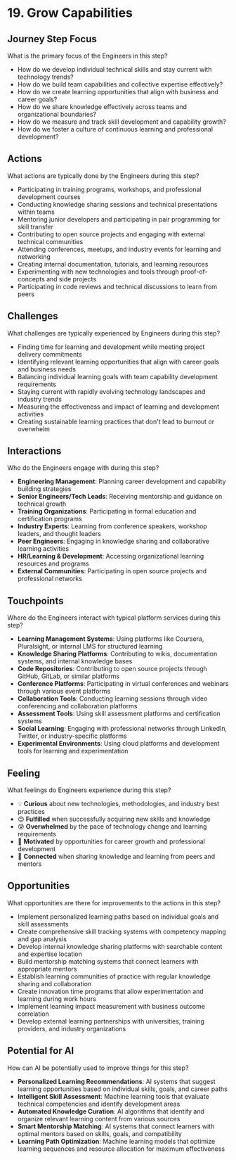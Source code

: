 # 19. Grow Capabilities

## Journey Step Focus

What is the primary focus of the Engineers in this step?

- How do we develop individual technical skills and stay current with technology trends?
- How do we build team capabilities and collective expertise effectively?
- How do we create learning opportunities that align with business and career goals?
- How do we share knowledge effectively across teams and organizational boundaries?
- How do we measure and track skill development and capability growth?
- How do we foster a culture of continuous learning and professional development?

## Actions

What actions are typically done by the Engineers during this step?

- Participating in training programs, workshops, and professional development courses
- Conducting knowledge sharing sessions and technical presentations within teams
- Mentoring junior developers and participating in pair programming for skill transfer
- Contributing to open source projects and engaging with external technical communities
- Attending conferences, meetups, and industry events for learning and networking
- Creating internal documentation, tutorials, and learning resources
- Experimenting with new technologies and tools through proof-of-concepts and side projects
- Participating in code reviews and technical discussions to learn from peers

## Challenges

What challenges are typically experienced by Engineers during this step?

- Finding time for learning and development while meeting project delivery commitments
- Identifying relevant learning opportunities that align with career goals and business needs
- Balancing individual learning goals with team capability development requirements
- Staying current with rapidly evolving technology landscapes and industry trends
- Measuring the effectiveness and impact of learning and development activities
- Creating sustainable learning practices that don't lead to burnout or overwhelm

## Interactions

Who do the Engineers engage with during this step?

- **Engineering Management**: Planning career development and capability building strategies
- **Senior Engineers/Tech Leads**: Receiving mentorship and guidance on technical growth
- **Training Organizations**: Participating in formal education and certification programs
- **Industry Experts**: Learning from conference speakers, workshop leaders, and thought leaders
- **Peer Engineers**: Engaging in knowledge sharing and collaborative learning activities
- **HR/Learning & Development**: Accessing organizational learning resources and programs
- **External Communities**: Participating in open source projects and professional networks

## Touchpoints

Where do the Engineers interact with typical platform services during this step?

- **Learning Management Systems**: Using platforms like Coursera, Pluralsight, or internal LMS for structured learning
- **Knowledge Sharing Platforms**: Contributing to wikis, documentation systems, and internal knowledge bases
- **Code Repositories**: Contributing to open source projects through GitHub, GitLab, or similar platforms
- **Conference Platforms**: Participating in virtual conferences and webinars through various event platforms
- **Collaboration Tools**: Conducting learning sessions through video conferencing and collaboration platforms
- **Assessment Tools**: Using skill assessment platforms and certification systems
- **Social Learning**: Engaging with professional networks through LinkedIn, Twitter, or industry-specific platforms
- **Experimental Environments**: Using cloud platforms and development tools for learning and experimentation

## Feeling

What feelings do Engineers experience during this step?

- 💡 **Curious** about new technologies, methodologies, and industry best practices
- 😊 **Fulfilled** when successfully acquiring new skills and knowledge
- 😰 **Overwhelmed** by the pace of technology change and learning requirements
- 💪 **Motivated** by opportunities for career growth and professional development
- 🤝 **Connected** when sharing knowledge and learning from peers and mentors

## Opportunities

What opportunities are there for improvements to the actions in this step?

- Implement personalized learning paths based on individual goals and skill assessments
- Create comprehensive skill tracking systems with competency mapping and gap analysis
- Develop internal knowledge sharing platforms with searchable content and expertise location
- Build mentorship matching systems that connect learners with appropriate mentors
- Establish learning communities of practice with regular knowledge sharing and collaboration
- Create innovation time programs that allow experimentation and learning during work hours
- Implement learning impact measurement with business outcome correlation
- Develop external learning partnerships with universities, training providers, and industry organizations

## Potential for AI

How can AI be potentially used to improve things for this step?

- **Personalized Learning Recommendations**: AI systems that suggest learning opportunities based on individual skills, goals, and career paths
- **Intelligent Skill Assessment**: Machine learning tools that evaluate technical competencies and identify development areas
- **Automated Knowledge Curation**: AI algorithms that identify and organize relevant learning content from various sources
- **Smart Mentorship Matching**: AI systems that connect learners with optimal mentors based on skills, goals, and compatibility
- **Learning Path Optimization**: Machine learning models that optimize learning sequences and resource allocation for maximum effectiveness

